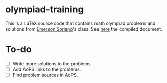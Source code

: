 # olympiad-training

This is a LaTeX source code that contains math olympiad problems and solutions
from [Emerson Soriano](https://www.facebook.com/emerson.sorianoperez)'s class.
See [here](problemset.pdf) the compiled document.

# To-do

- [ ] Write more solutions to the problems.
- [ ] Add AoPS links to the problems.
- [ ] Find problem sources in AoPS.
